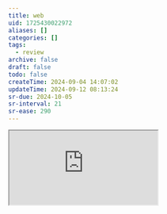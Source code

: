 ```yaml
---
title: web
uid: 1725430022972
aliases: []
categories: []
tags:
  - review
archive: false
draft: false
todo: false
createTime: 2024-09-04 14:07:02
updateTime: 2024-09-12 08:13:24
sr-due: 2024-10-05
sr-interval: 21
sr-ease: 290
---
```


<iframe
  class="iframe_full"
  src="https://dict.youdao.com/result?word=web&lang=en"
>
</iframe>
